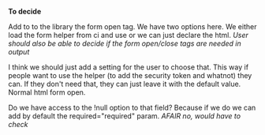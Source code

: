 **To decide**

Add to to the library the form open tag. We have two options here. We either load the form helper from ci and use <?= form_open() ?> or we can just declare the html. *User should also be able to decide if the form open/close tags are needed in output*

I think we should just add a setting for the user to choose that. This way if people want to use the helper (to add the security token and whatnot) they can. If they don't need that, they can just leave it with the default value. Normal html form open.

Do we have access to the !null option to that field? Because if we do we can add by default the required="required" param. *AFAIR no, would have to check*
